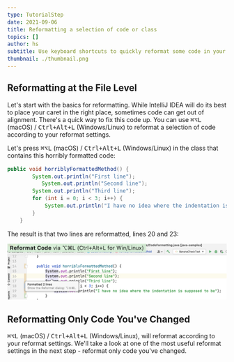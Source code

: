 ```yaml
---
type: TutorialStep
date: 2021-09-06
title: Reformatting a selection of code or class
topics: []
author: hs
subtitle: Use keyboard shortcuts to quickly reformat some code in your project.
thumbnail: ./thumbnail.png
---
```


## Reformatting at the File Level

Let's start with the basics for reformatting. While IntelliJ IDEA will do its best to place your caret in the right place, sometimes code can get out of alignment. There's a quick way to fix this code up. You can use <kbd>⌘⌥L</kbd> (macOS) / <kbd>Ctrl+Alt+L</kbd> (Windows/Linux) to reformat a selection of code according to your reformat settings.

Let's press <kbd>⌘⌥L</kbd> (macOS) / <kbd>Ctrl+Alt+L</kbd> (Windows/Linux) in the class that contains this horribly formatted code:

```java
public void horriblyFormattedMethod() {
        System.out.println("First line");
           System.out.println("Second line");
        System.out.println("Third line");
        for (int i = 0; i < 3; i++) {
            System.out.println("I have no idea where the indentation is supposed to be");
        }
    }
```

The result is that two lines are reformatted, lines 20 and 23:

![Code reformatted correctly](reformat-code-in-class.png)

## Reformatting Only Code You've Changed

<kbd>⌘⌥L</kbd> (macOS) / <kbd>Ctrl+Alt+L</kbd> (Windows/Linux), will reformat according to your reformat settings. We'll take a look at one of the most useful reformat settings in the next step - reformat only code you've changed.
